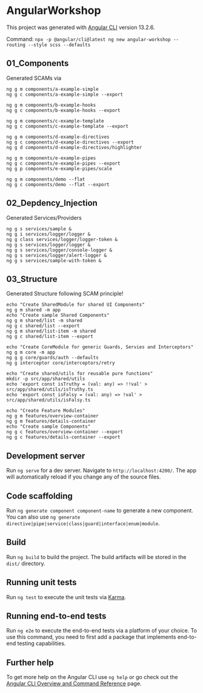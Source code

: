 # AngularWorkshop

This project was generated with [Angular CLI](https://github.com/angular/angular-cli) version 13.2.6.

Command: `npx -p @angular/cli@latest ng new angular-workshop --routing --style scss --defaults`

## 01_Components

Generated SCAMs via

```shell
ng g m components/a-example-simple
ng g c components/a-example-simple --export

ng g m components/b-example-hooks
ng g c components/b-example-hooks --export

ng g m components/c-example-template
ng g c components/c-example-template --export

ng g m components/d-example-directives
ng g c components/d-example-directives --export
ng g d components/d-example-directives/highlighter

ng g m components/e-example-pipes
ng g c components/e-example-pipes --export
ng g p components/e-example-pipes/scale

ng g m components/demo --flat
ng g c components/demo --flat --export
```

## 02_Depdency_Injection

Generated Services/Providers

```shell
ng g s services/sample &
ng g i services/logger/logger &
ng g class services/logger/logger-token &
ng g s services/logger/logger &
ng g s services/logger/console-logger &
ng g s services/logger/alert-logger &
ng g s services/sample-with-token &

```

## 03_Structure

Generated Structure following SCAM principle!

```shell
echo "Create SharedModule for shared UI Components"
ng g m shared -m app
echo "Create sample Shared Components"
ng g m shared/list -m shared
ng g c shared/list --export
ng g m shared/list-item -m shared
ng g c shared/list-item --export

echo "Create CoreModule for generic Guards, Servies and Interceptors"
ng g m core -m app
ng g g core/guards/auth --defaults
ng g interceptor core/interceptors/retry

echo "Create shared/utils for reusable pure functions"
mkdir -p src/app/shared/utils
echo 'export const isTruthy = (val: any) => !!val' > src/app/shared/utils/isTruthy.ts
echo 'export const isFalsy = (val: any) => !val' > src/app/shared/utils/isFalsy.ts

echo "Create Feature Modules"
ng g m features/overview-container
ng g m features/details-container
echo "Create sample Components"
ng g c features/overview-container --export
ng g c features/details-container --export
```

## Development server

Run `ng serve` for a dev server. Navigate to `http://localhost:4200/`. The app will automatically reload if you change any of the source files.

## Code scaffolding

Run `ng generate component component-name` to generate a new component. You can also use `ng generate directive|pipe|service|class|guard|interface|enum|module`.

## Build

Run `ng build` to build the project. The build artifacts will be stored in the `dist/` directory.

## Running unit tests

Run `ng test` to execute the unit tests via [Karma](https://karma-runner.github.io).

## Running end-to-end tests

Run `ng e2e` to execute the end-to-end tests via a platform of your choice. To use this command, you need to first add a package that implements end-to-end testing capabilities.

## Further help

To get more help on the Angular CLI use `ng help` or go check out the [Angular CLI Overview and Command Reference](https://angular.io/cli) page.
